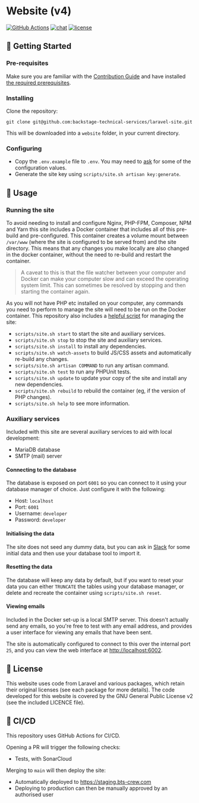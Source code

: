 # Website (v4)

[![GitHub Actions](https://img.shields.io/github/actions/workflow/status/backstage-technical-services/website/deploy.yml?branch=main)](https://github.com/backstage-technical-services/website/actions)
[![chat](https://img.shields.io/badge/chat-on%20slack-brightgreen)](https://bts-website.slack.com)
[![license](https://img.shields.io/badge/license-Apache%20v2-blue)](./licence.md)

## 🏁 Getting Started

### Pre-requisites

Make sure you are familiar with the [Contribution Guide][contribution-guide] and have
installed [the required prerequisites][prerequisites]. 

### Installing

Clone the repository:

```
git clone git@github.com:backstage-technical-services/laravel-site.git
```

This will be downloaded into a `website` folder, in your current directory.

### Configuring

- Copy the `.env.example` file to `.env`. You may need to [ask][slack] for some of the configuration values.
- Generate the site key using `scripts/site.sh artisan key:generate`.

## 🎈 Usage

### Running the site

To avoid needing to install and configure Nginx, PHP-FPM, Composer, NPM and Yarn this site includes a Docker container
that includes all of this pre-build and pre-configured. This container creates a volume mount between `/var/www` (where
the site is configured to be served from) and the site directory. This means that any changes you make locally
are also changed in the docker container, without the need to re-build and restart the container.

> A caveat to this is that the file watcher between your computer and Docker can make your computer slow and can exceed
> the operating system limit. This can sometimes be resolved by stopping and then starting the container again.

As you will not have PHP etc installed on your computer, any commands you need to perform to manage the site will need
to be run on the Docker container. This repository also includes a [helpful script](scripts/site.sh) for managing the
site:

- `scripts/site.sh start` to start the site and auxiliary services.
- `scripts/site.sh stop` to stop the site and auxiliary services.
- `scripts/site.sh install` to install any dependencies.
- `scripts/site.sh watch-assets` to build JS/CSS assets and automatically re-build any changes.
- `scripts/site.sh artisan COMMAND` to run any artisan command.
- `scripts/site.sh test` to run any PHPUnit tests.
- `scripts/site.sh update` to update your copy of the site and install any new dependencies.
- `scripts/site.sh rebuild` to rebuild the container (eg, if the version of PHP changes).
- `scripts/site.sh help` to see more information.

### Auxiliary services

Included with this site are several auxiliary services to aid with local development:

- MariaDB database
- SMTP (mail) server

#### Connecting to the database

The database is exposed on port `6001` so you can connect to it using your database manager of choice. Just configure it
with the following:

- Host: `localhost`
- Port: `6001`
- Username: `developer`
- Password: `developer`

#### Initialising the data

The site does not seed any dummy data, but you can ask in [Slack][slack] for some initial data and then use your
database tool to import it.

#### Resetting the data

The database will keep any data by default, but if you want to reset your data you can either `TRUNCATE` the tables
using your database manager, or delete and recreate the container using `scripts/site.sh reset`.

#### Viewing emails

Included in the Docker set-up is a local SMTP server. This doesn't actually send any emails, so you're free to test with
any email address, and provides a user interface for viewing any emails that have been sent.

The site is automatically configured to connect to this over the internal port `25`, and you can view the web interface
at <http://localhost:6002>.

## 📃 License

This website uses code from Laravel and various packages, which retain their original licenses (see each package for
more details). The code developed for this website is covered by the GNU General Public License v2 (see the included
LICENCE file).

## 🚀 CI/CD

This repository uses GitHub Actions for CI/CD.

Opening a PR will trigger the following checks:

- Tests, with SonarCloud

Merging to `main` will then deploy the site:

- Automatically deployed to <https://staging.bts-crew.com>
- Deploying to production can then be manually approved by an authorised user

[contribution-guide]: https://github.com/backstage-technical-services/hub/blob/main/Contributing.md
[prerequisites]: https://github.com/backstage-technical-services/hub/blob/master/docs/contributing/Developing.md#pre-requisites
[slack]: https://bts-website.slack.com
